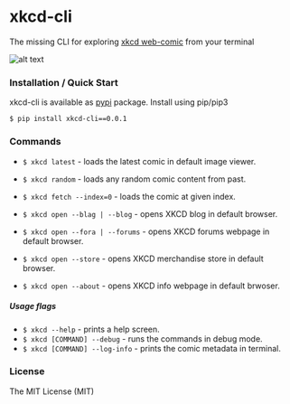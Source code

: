 # xkcd-cli

The missing CLI for exploring [xkcd web-comic](https://xkcd.com/) from your terminal

![alt text](xkcd.png "Xkcd : A webcomic of romance, sarcasm, math, and language.")


### Installation / Quick Start

xkcd-cli is available as [pypi](https://pypi.org/project/xkci-cli/) package. 
Install using pip/pip3

`$ pip install xkcd-cli==0.0.1`

### Commands

* `$ xkcd latest` - loads the latest comic in default image viewer.
* `$ xkcd random` - loads any random comic content from past.
* `$ xkcd fetch --index=0` - loads the comic at given index.

* `$ xkcd open --blag | --blog` - opens XKCD blog in default browser.
* `$ xkcd open --fora | --forums` - opens XKCD forums webpage in default browser.
* `$ xkcd open --store` - opens XKCD merchandise store in default browser.
* `$ xkcd open --about` - opens XKCD info webpage in default brwoser.

##### Usage flags

* `$ xkcd --help` - prints a help screen.
* `$ xkcd [COMMAND] --debug` - runs the commands in debug mode.
* `$ xkcd [COMMAND] --log-info` - prints the comic metadata in terminal.

### License

The MIT License (MIT)